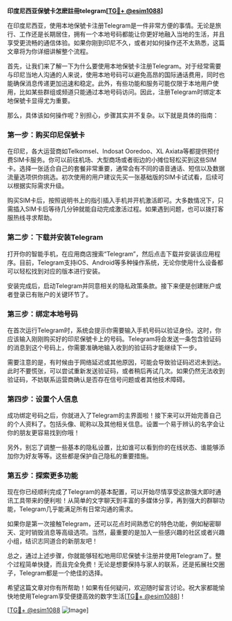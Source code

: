 **印度尼西亚保號卡怎麽註冊telegram[[TG💪+ @esim1088](https://t.me/s/esim1088)]**

在印度尼西亚，使用本地保號卡注册Telegram是一件非常方便的事情。无论是旅行、工作还是长期居住，拥有一个本地号码都能让你更好地融入当地的生活，并且享受更流畅的通信体验。如果你刚到印尼不久，或者对如何操作还不太熟悉，这篇文章将为你详细讲解整个流程。

首先，让我们来了解一下为什么要使用本地保號卡注册Telegram。对于经常需要与印尼当地人沟通的人来说，使用本地号码可以避免高昂的国际通话费用，同时也能确保消息传递更加迅速和稳定。此外，有些功能和服务可能仅限于本地用户使用，比如某些群组或频道只能通过本地号码访问。因此，注册Telegram时绑定本地保號卡显得尤为重要。

那么，具体该如何操作呢？别担心，步骤其实并不复杂。以下就是具体的指南：

### 第一步：购买印尼保號卡

在印尼，各大运营商如Telkomsel、Indosat Ooredoo、XL Axiata等都提供预付费SIM卡服务。你可以前往机场、大型商场或者街边的小摊位轻松买到这些SIM卡。选择一张适合自己的套餐非常重要，通常会有不同的语音通话、短信以及数据流量选项供你挑选。初次使用的用户建议先买一张基础版的SIM卡试试看，后续可以根据实际需求升级。

购买SIM卡后，按照说明书上的指引插入手机并开机激活即可。大多数情况下，只需插入SIM卡后等待几分钟就能自动完成激活过程。如果遇到问题，也可以拨打客服热线寻求帮助。

### 第二步：下载并安装Telegram

打开你的智能手机，在应用商店搜索“Telegram”，然后点击下载并安装该应用程序。目前，Telegram支持iOS、Android等多种操作系统，无论你使用什么设备都可以轻松找到对应的版本进行安装。

安装完成后，启动Telegram并同意相关的隐私政策条款。接下来便是创建账户或者登录已有账户的关键环节了。

### 第三步：绑定本地号码

在首次运行Telegram时，系统会提示你需要输入手机号码以验证身份。这时，你应该输入刚刚购买好的印尼保號卡上的号码。Telegram将会发送一条包含验证码的消息到这个号码上，你需要准确地输入收到的验证码才能继续下一步。

需要注意的是，有时候由于网络延迟或其他原因，可能会导致验证码迟迟未到达。此时不要慌张，可以尝试重新发送验证码，或者稍后再试几次。如果仍然无法收到验证码，不妨联系运营商确认是否存在信号问题或者其他技术障碍。

### 第四步：设置个人信息

成功绑定号码之后，你就进入了Telegram的主界面啦！接下来可以开始完善自己的个人资料了。包括头像、昵称以及其他相关信息。设置一个易于辨认的名字会让你的朋友更容易找到你哦！

另外，别忘了调整一些基本的隐私设置，比如谁可以看到你的在线状态、谁能够添加你为好友等等。这些都是保护自己隐私的重要措施。

### 第五步：探索更多功能

现在你已经顺利完成了Telegram的基本配置，可以开始尽情享受这款强大即时通讯工具带来的便利啦！从简单的文字聊天到丰富的多媒体分享，再到强大的群聊功能，Telegram几乎能满足所有日常沟通的需求。

如果你是第一次接触Telegram，还可以花点时间熟悉它的特色功能，例如秘密聊天、定时销毁消息等高级选项。当然，最重要的是加入一些感兴趣的社区或者兴趣小组，结识志同道合的新朋友吧！

总之，通过上述步骤，你就能够轻松地用印尼保號卡注册并使用Telegram了。整个过程简单快捷，而且完全免费！无论是想要保持与家人的联系，还是拓展社交圈子，Telegram都是一个绝佳的选择。

希望这篇文章对你有所帮助！如果有任何疑问，欢迎随时留言讨论。祝大家都能愉快地使用Telegram享受便捷高效的数字生活[[TG💪+ @esim1088](https://t.me/s/esim1088)]！

[[TG💪+ @esim1088](https://t.me/s/esim1088) ![Image](https://i.postimg.cc/4NQfJmqS/Snipaste-2025-05-13-00-14-12.png)]